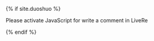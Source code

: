 {% if site.duoshuo %}
<!-- LiveRe City install code -->
<div id="lv-container" data-id="city" data-uid="MTAyMC8zMTkxNy84NDgx">
	<script type="text/javascript">
   (function(d, s) {
       var j, e = d.getElementsByTagName(s)[0];

       if (typeof LivereTower === 'function') { return; }

       j = d.createElement(s);
       j.src = 'https://cdn-city.livere.com/js/embed.dist.js';
       j.async = true;

       e.parentNode.insertBefore(j, e);
   })(document, 'script');
	</script>
<noscript> Please activate JavaScript for write a comment in LiveRe</noscript>
</div>
<!-- completed City install code -->
{% endif %}
